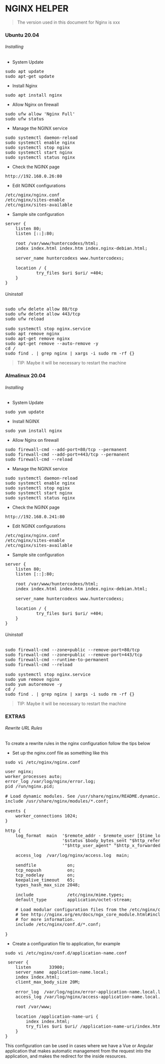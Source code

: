 
# NGINX HELPER

> The version used in this document for Nginx is xxx

### Ubuntu 20.04

###### Installing

- System Update

<pre>
sudo apt update
sudo apt-get update
</pre>

- Install Nginx

<pre>
sudo apt install nginx
</pre>

- Allow Nginx on firewall

<pre>
sudo ufw allow 'Nginx Full'
sudo ufw status
</pre>

- Manage the NGINX service

<pre>
sudo systemctl daemon-reload
sudo systemctl enable nginx
sudo systemctl stop nginx
sudo systemctl start nginx
sudo systemctl status nginx
</pre>

- Check the NGINX page

<pre>
http://192.168.0.26:80
</pre>

- Edit NGINX configurations

<pre>
/etc/nginx/nginx.conf
/etc/nginx/sites-enable
/etc/nginx/sites-available
</pre>

- Sample site configuration

<pre>
server {
    listen 80;
    listen [::]:80;
    
    root /var/www/huntercodexs/html;
    index index.html index.htm index.nginx-debian.html;
    
    server_name huntercodexs www.huntercodexs;
    
    location / {
            try_files $uri $uri/ =404;
    }
}
</pre>

###### Uninstall

<pre>
sudo ufw delete allow 80/tcp
sudo ufw delete allow 443/tcp
sudo ufw reload

sudo systemctl stop nginx.service
sudo apt remove nginx
sudo apt-get remove nginx
sudo apt-get remove --auto-remove -y
cd /
sudo find . | grep nginx | xargs -i sudo rm -rf {}
</pre>

> TIP: Maybe it will be necessary to restart the machine

### Almalinux 20.04

###### Installing

- System Update

<pre>
sudo yum update
</pre>

- Install NGINX

<pre>
sudo yum install nginx
</pre>

- Allow Nginx on firewall

<pre>
sudo firewall-cmd --add-port=80/tcp --permanent
sudo firewall-cmd --add-port=443/tcp --permanent
sudo firewall-cmd --reload
</pre>

- Manage the NGINX service

<pre>
sudo systemctl daemon-reload
sudo systemctl enable nginx
sudo systemctl stop nginx
sudo systemctl start nginx
sudo systemctl status nginx
</pre>

- Check the NGINX page

<pre>
http://192.168.0.241:80
</pre>

- Edit NGINX configurations

<pre>
/etc/nginx/nginx.conf
/etc/nginx/sites-enable
/etc/nginx/sites-available
</pre>

- Sample site configuration

<pre>
server {
    listen 80;
    listen [::]:80;
    
    root /var/www/huntercodexs/html;
    index index.html index.htm index.nginx-debian.html;
    
    server_name huntercodexs www.huntercodexs;
    
    location / {
            try_files $uri $uri/ =404;
    }
}
</pre>

###### Uninstall

<pre>
sudo firewall-cmd --zone=public --remove-port=80/tcp
sudo firewall-cmd --zone=public --remove-port=443/tcp
sudo firewall-cmd --runtime-to-permanent 
sudo firewall-cmd --reload

sudo systemctl stop nginx.service
sudo yum remove nginx
sudo yum autoremove -y
cd /
sudo find . | grep nginx | xargs -i sudo rm -rf {}
</pre>

> TIP: Maybe it will be necessary to restart the machine

### EXTRAS

###### Rewrite URL Rules

To create a rewrite rules in the nginx configuration follow the tips below

- Set up the nginx.conf file as something like this

<pre>
sudo vi /etc/nginx/nginx.conf
</pre>

<pre>
user nginx;
worker_processes auto;
error_log /var/log/nginx/error.log;
pid /run/nginx.pid;

# Load dynamic modules. See /usr/share/nginx/README.dynamic.
include /usr/share/nginx/modules/*.conf;

events {
    worker_connections 1024;
}

http {
    log_format  main  '$remote_addr - $remote_user [$time_local] "$request" '
                      '$status $body_bytes_sent "$http_referer" '
                      '"$http_user_agent" "$http_x_forwarded_for"';

    access_log  /var/log/nginx/access.log  main;

    sendfile            on;
    tcp_nopush          on;
    tcp_nodelay         on;
    keepalive_timeout   65;
    types_hash_max_size 2048;

    include             /etc/nginx/mime.types;
    default_type        application/octet-stream;

    # Load modular configuration files from the /etc/nginx/conf.d directory.
    # See http://nginx.org/en/docs/ngx_core_module.html#include
    # for more information.
    include /etc/nginx/conf.d/*.conf;

}
</pre>

- Create a configuration file to application, for example

<pre>
sudo vi /etc/nginx/conf.d/application-name.conf
</pre>

<pre>
 server {
    listen       33900;
    server_name  application-name.local;
    index index.html;
    client_max_body_size 20M;

    error_log  /var/log/nginx/error-application-name.local.log;
    access_log /var/log/nginx/access-application-name.local.log;

    root /var/www;

    location /application-name-uri {
        index index.html;
        try_files $uri $uri/ /application-name-uri/index.html;
    }
}
</pre>

This configuration can be used in cases where we have a Vue or Angular application that makes automatic 
management from the request into the application, and makes the redirect for the inside resources.


